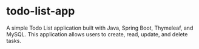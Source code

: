# todo-list-app
A simple Todo List application built with Java, Spring Boot, Thymeleaf, and MySQL. This application allows users to create, read, update, and delete tasks.
